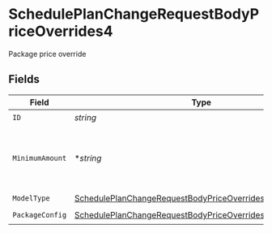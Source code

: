 # SchedulePlanChangeRequestBodyPriceOverrides4

Package price override


## Fields

| Field                                                                                                                                             | Type                                                                                                                                              | Required                                                                                                                                          | Description                                                                                                                                       | Example                                                                                                                                           |
| ------------------------------------------------------------------------------------------------------------------------------------------------- | ------------------------------------------------------------------------------------------------------------------------------------------------- | ------------------------------------------------------------------------------------------------------------------------------------------------- | ------------------------------------------------------------------------------------------------------------------------------------------------- | ------------------------------------------------------------------------------------------------------------------------------------------------- |
| `ID`                                                                                                                                              | *string*                                                                                                                                          | :heavy_check_mark:                                                                                                                                | N/A                                                                                                                                               |                                                                                                                                                   |
| `MinimumAmount`                                                                                                                                   | **string*                                                                                                                                         | :heavy_minus_sign:                                                                                                                                | The subscription's override minimum amount for this price.                                                                                        | 1.23                                                                                                                                              |
| `ModelType`                                                                                                                                       | [SchedulePlanChangeRequestBodyPriceOverrides4ModelType](../../models/operations/scheduleplanchangerequestbodypriceoverrides4modeltype.md)         | :heavy_check_mark:                                                                                                                                | N/A                                                                                                                                               | package                                                                                                                                           |
| `PackageConfig`                                                                                                                                   | [SchedulePlanChangeRequestBodyPriceOverrides4PackageConfig](../../models/operations/scheduleplanchangerequestbodypriceoverrides4packageconfig.md) | :heavy_check_mark:                                                                                                                                | N/A                                                                                                                                               |                                                                                                                                                   |